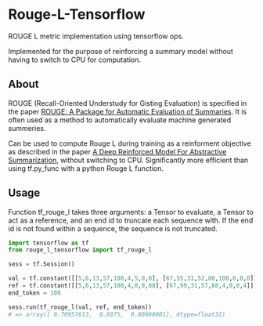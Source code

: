 # Rouge-L-Tensorflow
ROUGE L metric implementation using tensorflow ops.

Implemented for the purpose of reinforcing a summary model without having to switch to CPU for computation.

## About
ROUGE (Recall-Oriented Understudy for Gisting Evaluation) is specified in the paper [ROUGE: A Package for Automatic Evaluation of Summaries](http://www.aclweb.org/anthology/W04-1013). It is often used as a method to automatically evaluate machine generated summeries.

Can be used to compute Rouge L during training as a reinforment objective as described in the paper [A Deep Reinforced Model For Abstractive Summarization](https://arxiv.org/pdf/1705.04304.pdf), without switching to CPU. Significantly more efficient than using tf.py_func with a python Rouge L function.

## Usage
Function tf_rouge_l takes three arguments: a Tensor to evaluate, a Tensor to act as a reference, and an end id to truncate each sequence with. If the end id is not found within a sequence, the sequence is not truncated.

```python
import tensorflow as tf
from rouge_l_tensorflow import tf_rouge_l

sess = tf.Session()

val = tf.constant([[5,6,13,57,100,4,5,0,0], [67,55,31,52,88,100,0,0,0]])
ref = tf.constant([[5,6,13,57,100,4,0,9,88], [67,99,31,57,88,4,0,0,4]])
end_token = 100

sess.run(tf_rouge_l(val, ref, end_token)) 
# => array([ 0.70957613,  0.6875,  0.80000001], dtype=float32)
```
